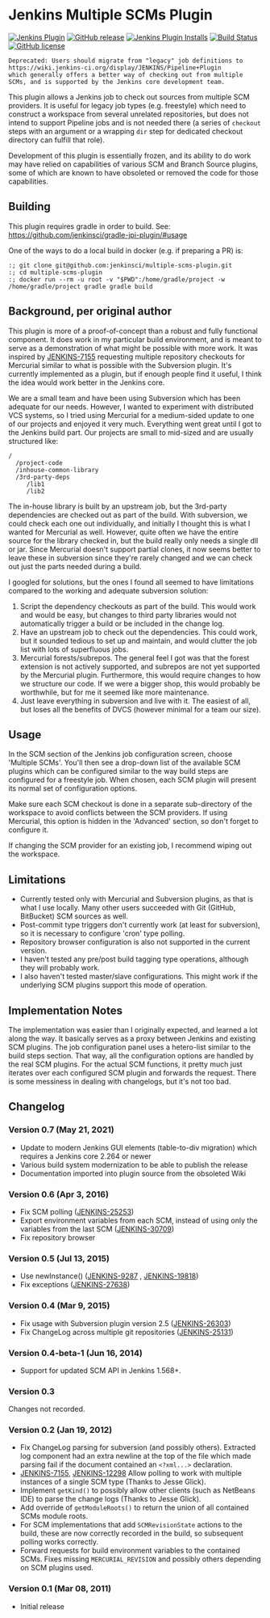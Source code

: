 # Jenkins Multiple SCMs Plugin

[![Jenkins Plugin](https://img.shields.io/jenkins/plugin/v/multiple-scms.svg)](https://plugins.jenkins.io/multiple-scms)
[![GitHub release](https://img.shields.io/github/release/jenkinsci/multiple-scms-plugin.svg?label=release)](https://github.com/jenkinsci/multiple-scms-plugin/releases/latest)
[![Jenkins Plugin Installs](https://img.shields.io/jenkins/plugin/i/multiple-scms.svg?color=blue)](https://plugins.jenkins.io/multiple-scms)
[![Build Status](https://ci.jenkins.io/buildStatus/icon?job=Plugins%2Fmultiple-scms-plugin%2Fmaster)](https://ci.jenkins.io/job/Plugins/job/multiple-scms-plugin/job/master/)
[![GitHub license](https://img.shields.io/github/license/jenkinsci/multiple-scms-plugin.svg)](https://github.com/jenkinsci/multiple-scms-plugin/blob/master/LICENSE)

    Deprecated: Users should migrate from "legacy" job definitions to
    https://wiki.jenkins-ci.org/display/JENKINS/Pipeline+Plugin
    which generally offers a better way of checking out from multiple
    SCMs, and is supported by the Jenkins core development team.

This plugin allows a Jenkins job to check out sources from multiple SCM
providers. It is useful for legacy job types (e.g. freestyle) which need
to construct a workspace from several unrelated repositories, but does
not intend to support Pipeline jobs and is not needed there (a series of
`checkout` steps with an argument or a wrapping `dir` step for dedicated
checkout directory can fulfill that role).

Development of this plugin is essentially frozen, and its ability to do
work may have relied on capabilities of various SCM and Branch Source
plugins, some of which are known to have obsoleted or removed the code
for those capabilities.

## Building

This plugin requires gradle in order to build.  See:
https://github.com/jenkinsci/gradle-jpi-plugin/#usage

One of the ways to do a local build in docker (e.g. if preparing a PR) is:

````
:; git clone git@github.com:jenkinsci/multiple-scms-plugin.git
:; cd multiple-scms-plugin
:; docker run --rm -u root -v "$PWD":/home/gradle/project -w /home/gradle/project gradle gradle build
````

## Background, per original author

This plugin is more of a proof-of-concept than a robust and fully
functional component. It does work in my particular build environment,
and is meant to serve as a demonstration of what might be possible with
more work. It was inspired by
[JENKINS-7155](https://issues.jenkins-ci.org/browse/JENKINS-7155)
requesting multiple repository checkouts for Mercurial similar to what
is possible with the Subversion plugin. It's currently implemented as a
plugin, but if enough people find it useful, I think the idea would work
better in the Jenkins core.

We are a small team and have been using Subversion which has been
adequate for our needs. However, I wanted to experiment with distributed
VCS systems, so I tried using Mercurial for a medium-sided update to one
of our projects and enjoyed it very much. Everything went great until I
got to the Jenkins build part. Our projects are small to mid-sized and
are usually structured like:

    /
      /project-code
      /inhouse-common-library
      /3rd-party-deps
         /lib1
         /lib2

The in-house library is built by an upstream job, but the 3rd-party
dependencies are checked out as part of the build. With subversion, we
could check each one out individually, and initially I thought this is
what I wanted for Mercurial as well. However, quite often we have the
entire source for the library checked in, but the build really only
needs a single dll or jar. Since Mercurial doesn't support partial
clones, it now seems better to leave these in subversion since they're
rarely changed and we can check out just the parts needed during a
build.

I googled for solutions, but the ones I found all seemed to have
limitations compared to the working and adequate subversion solution:

1.  Script the dependency checkouts as part of the build. This would
    work and would be easy, but changes to third party libraries would
    not automatically trigger a build or be included in the change log.
2.  Have an upstream job to check out the dependencies. This could work,
    but it sounded tedious to set up and maintain, and would clutter the
    job list with lots of superfluous jobs.
3.  Mercurial forests/subrepos. The general feel I got was that the
    forest extension is not actively supported, and subrepos are not yet
    supported by the Mercurial plugin. Furthermore, this would require
    changes to how we structure our code. If we were a bigger shop, this
    would probably be worthwhile, but for me it seemed like more
    maintenance.
4.  Just leave everything in subversion and live with it. The easiest of
    all, but loses all the benefits of DVCS (however minimal for a team
    our size).

## Usage

In the SCM section of the Jenkins job configuration screen, choose
'Multiple SCMs'. You'll then see a drop-down list of the available SCM
plugins which can be configured similar to the way build steps are
configured for a freestyle job. When chosen, each SCM plugin will
present its normal set of configuration options.

Make sure each SCM checkout is done in a separate sub-directory of the
workspace to avoid conflicts between the SCM providers. If using
Mercurial, this option is hidden in the 'Advanced' section, so don't
forget to configure it.

If changing the SCM provider for an existing job, I recommend wiping out
the workspace.

## Limitations

-   Currently tested only with Mercurial and Subversion plugins, as that
    is what I use locally. Many other users succeeded with Git (GitHub,
    BitBucket) SCM sources as well.
-   Post-commit type triggers don't currently work (at least for
    subversion), so it is necessary to configure 'cron' type polling.
-   Repository browser configuration is also not supported in the
    current version.
-   I haven't tested any pre/post build tagging type operations,
    although they will probably work.
-   I also haven't tested master/slave configurations. This might work
    if the underlying SCM plugins support this mode of operation.

## Implementation Notes

The implementation was easier than I originally expected, and learned a
lot along the way. It basically serves as a proxy between Jenkins and
existing SCM plugins. The job configuration panel uses a hetero-list
similar to the build steps section. That way, all the configuration
options are handled by the real SCM plugins. For the actual SCM
functions, it pretty much just iterates over each configured SCM plugin
and forwards the request. There is some messiness in dealing with
changelogs, but it's not too bad.

## Changelog

### Version 0.7 (May 21, 2021)

-   Update to modern Jenkins GUI elements (table-to-div migration) which
    requires a Jenkins core 2.264 or newer
-   Various build system modernization to be able to publish the release
-   Documentation imported into plugin source from the obsoleted Wiki

### Version 0.6 (Apr 3, 2016)

-   Fix SCM polling
    ([JENKINS-25253](https://issues.jenkins-ci.org/browse/JENKINS-25253))
-   Export environment variables from each SCM, instead of using only
    the variables from the last SCM
    ([JENKINS-30709](https://issues.jenkins-ci.org/browse/JENKINS-30709))
-   Fix repository browser

### Version 0.5 (Jul 13, 2015)

-   Use newInstance()
    ([JENKINS-9287](https://issues.jenkins-ci.org/browse/JENKINS-9287) ,
    [JENKINS-19818](https://issues.jenkins-ci.org/browse/JENKINS-19818))
-   Fix exceptions
    ([JENKINS-27638](https://issues.jenkins-ci.org/browse/JENKINS-27638))

### Version 0.4 (Mar 9, 2015)

-   Fix usage with Subversion plugin version 2.5
    ([JENKINS-26303](https://issues.jenkins-ci.org/browse/JENKINS-26303))
-   Fix ChangeLog across multiple git repositories
    ([JENKINS-25131](https://issues.jenkins-ci.org/browse/JENKINS-25131))

### Version 0.4-beta-1 (Jun 16, 2014)

-   Support for updated SCM API in Jenkins 1.568+.

### Version 0.3

Changes not recorded.

### Version 0.2 (Jan 19, 2012)

-   Fix ChangeLog parsing for subversion (and possibly others).
    Extracted log component had an extra newline at the top of the file
    which made parsing fail if the document contained an `<?xml...>`
    declaration.
-   [JENKINS-7155](https://issues.jenkins-ci.org/browse/JENKINS-7155),
    [JENKINS-12298](https://issues.jenkins-ci.org/browse/JENKINS-12298)
    Allow polling to work with multiple instances of a single SCM type
    (Thanks to Jesse Glick).
-   Implement `getKind()` to possibly allow other clients (such as
    NetBeans IDE) to parse the change logs (Thanks to Jesse Glick).
-   Add override of `getModuleRoots()` to return the union of all
    contained SCMs module roots.
-   For SCM implementations that add `SCMRevisionState` actions to the
    build, these are now correctly recorded in the build, so subsequent
    polling works correctly.
-   Forward requests for build environment variables to the contained
    SCMs. Fixes missing `MERCURIAL_REVISION` and possibly others
    depending on SCM plugins used.

### Version 0.1 (Mar 08, 2011)

-   Initial release
